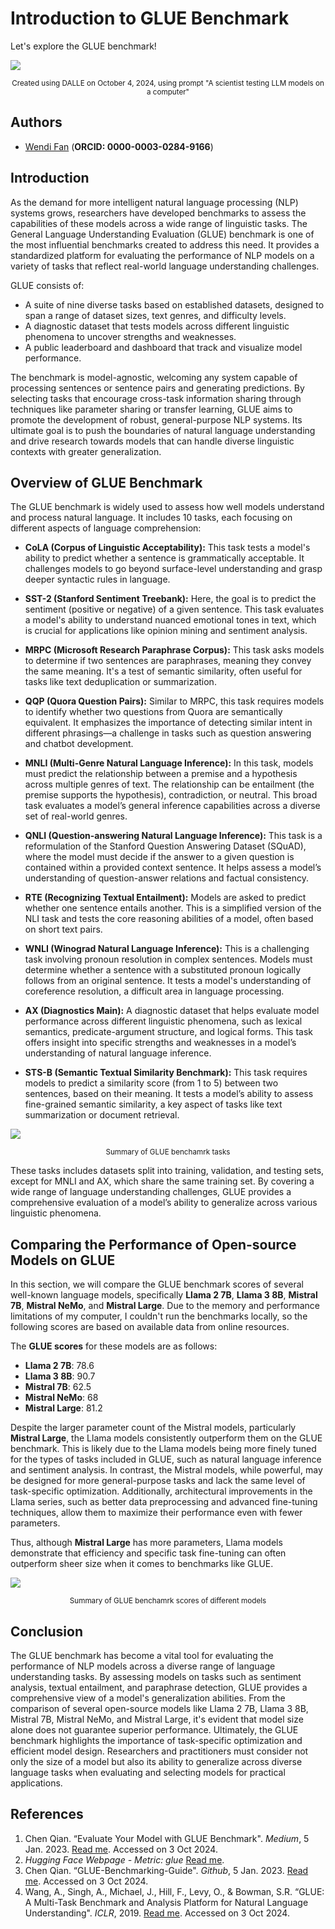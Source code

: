 # Introduction to GLUE Benchmark

Let's explore the GLUE benchmark!

![](https://cdn.jsdelivr.net/gh/data-community-of-practice/AI-Graph-Obsidian/img/GLUE-1.png)
<div align="center"><small>Created using DALLE on October 4, 2024, using prompt "A scientist testing LLM models on a computer"</small></div>

## Authors

- [Wendi Fan](https://www.linkedin.com/in/wendi-fan-265996310/) (**ORCID: 0000-0003-0284-9166**)<br>
## Introduction

As the demand for more intelligent natural language processing (NLP) systems grows, researchers have developed benchmarks to assess the capabilities of these models across a wide range of linguistic tasks. The General Language Understanding Evaluation (GLUE) benchmark is one of the most influential benchmarks created to address this need. It provides a standardized platform for evaluating the performance of NLP models on a variety of tasks that reflect real-world language understanding challenges.

GLUE consists of:

- A suite of nine diverse tasks based on established datasets, designed to span a range of dataset sizes, text genres, and difficulty levels.
- A diagnostic dataset that tests models across different linguistic phenomena to uncover strengths and weaknesses.
- A public leaderboard and dashboard that track and visualize model performance.

The benchmark is model-agnostic, welcoming any system capable of processing sentences or sentence pairs and generating predictions. By selecting tasks that encourage cross-task information sharing through techniques like parameter sharing or transfer learning, GLUE aims to promote the development of robust, general-purpose NLP systems. Its ultimate goal is to push the boundaries of natural language understanding and drive research towards models that can handle diverse linguistic contexts with greater generalization.

## Overview of GLUE Benchmark

The GLUE benchmark is widely used to assess how well models understand and process natural language. It includes 10 tasks, each focusing on different aspects of language comprehension:

- **CoLA (Corpus of Linguistic Acceptability):** This task tests a model's ability to predict whether a sentence is grammatically acceptable. It challenges models to go beyond surface-level understanding and grasp deeper syntactic rules in language.


- **SST-2 (Stanford Sentiment Treebank):** Here, the goal is to predict the sentiment (positive or negative) of a given sentence. This task evaluates a model's ability to understand nuanced emotional tones in text, which is crucial for applications like opinion mining and sentiment analysis.


- **MRPC (Microsoft Research Paraphrase Corpus):** This task asks models to determine if two sentences are paraphrases, meaning they convey the same meaning. It's a test of semantic similarity, often useful for tasks like text deduplication or summarization.


- **QQP (Quora Question Pairs):** Similar to MRPC, this task requires models to identify whether two questions from Quora are semantically equivalent. It emphasizes the importance of detecting similar intent in different phrasings—a challenge in tasks such as question answering and chatbot development.


- **MNLI (Multi-Genre Natural Language Inference):** In this task, models must predict the relationship between a premise and a hypothesis across multiple genres of text. The relationship can be entailment (the premise supports the hypothesis), contradiction, or neutral. This broad task evaluates a model’s general inference capabilities across a diverse set of real-world genres.


- **QNLI (Question-answering Natural Language Inference):** This task is a reformulation of the Stanford Question Answering Dataset (SQuAD), where the model must decide if the answer to a given question is contained within a provided context sentence. It helps assess a model’s understanding of question-answer relations and factual consistency.


- **RTE (Recognizing Textual Entailment):** Models are asked to predict whether one sentence entails another. This is a simplified version of the NLI task and tests the core reasoning abilities of a model, often based on short text pairs.


- **WNLI (Winograd Natural Language Inference):** This is a challenging task involving pronoun resolution in complex sentences. Models must determine whether a sentence with a substituted pronoun logically follows from an original sentence. It tests a model's understanding of coreference resolution, a difficult area in language processing.


- **AX (Diagnostics Main):** A diagnostic dataset that helps evaluate model performance across different linguistic phenomena, such as lexical semantics, predicate-argument structure, and logical forms. This task offers insight into specific strengths and weaknesses in a model’s understanding of natural language inference.


- **STS-B (Semantic Textual Similarity Benchmark):** This task requires models to predict a similarity score (from 1 to 5) between two sentences, based on their meaning. It tests a model’s ability to assess fine-grained semantic similarity, a key aspect of tasks like text summarization or document retrieval.

![](https://cdn.jsdelivr.net/gh/data-community-of-practice/AI-Graph-Obsidian/img/GLUE-2.jpg)
<div align="center"><small>Summary of GLUE benchamrk tasks</small></div>

These tasks includes datasets split into training, validation, and testing sets, except for MNLI and AX, which share the same training set. By covering a wide range of language understanding challenges, GLUE provides a comprehensive evaluation of a model’s ability to generalize across various linguistic phenomena.

## Comparing the Performance of Open-source Models on GLUE

In this section, we will compare the GLUE benchmark scores of several well-known language models, specifically **Llama 2 7B**, **Llama 3 8B**, **Mistral 7B**, **Mistral NeMo**, and **Mistral Large**. Due to the memory and performance limitations of my computer, I couldn't run the benchmarks locally, so the following scores are based on available data from online resources.

The **GLUE scores** for these models are as follows:

- **Llama 2 7B**: 78.6
- **Llama 3 8B**: 90.7
- **Mistral 7B**: 62.5
- **Mistral NeMo**: 68
- **Mistral Large**: 81.2

Despite the larger parameter count of the Mistral models, particularly **Mistral Large**, the Llama models consistently outperform them on the GLUE benchmark. This is likely due to the Llama models being more finely tuned for the types of tasks included in GLUE, such as natural language inference and sentiment analysis. In contrast, the Mistral models, while powerful, may be designed for more general-purpose tasks and lack the same level of task-specific optimization. Additionally, architectural improvements in the Llama series, such as better data preprocessing and advanced fine-tuning techniques, allow them to maximize their performance even with fewer parameters.

Thus, although **Mistral Large** has more parameters, Llama models demonstrate that efficiency and specific task fine-tuning can often outperform sheer size when it comes to benchmarks like GLUE.

![](https://cdn.jsdelivr.net/gh/data-community-of-practice/AI-Graph-Obsidian/img/GLUE-3.png)
<div align="center"><small>Summary of GLUE benchamrk scores of different models</small></div>

## Conclusion

The GLUE benchmark has become a vital tool for evaluating the performance of NLP models across a diverse range of language understanding tasks. By assessing models on tasks such as sentiment analysis, textual entailment, and paraphrase detection, GLUE provides a comprehensive view of a model's generalization abilities. From the comparison of several open-source models like Llama 2 7B, Llama 3 8B, Mistral 7B, Mistral NeMo, and Mistral Large, it's evident that model size alone does not guarantee superior performance. Ultimately, the GLUE benchmark highlights the importance of task-specific optimization and efficient model design. Researchers and practitioners must consider not only the size of a model but also its ability to generalize across diverse language tasks when evaluating and selecting models for practical applications.

## References

1) Chen Qian. “Evaluate Your Model with GLUE Benchmark". _Medium_, 5 Jan. 2023. [Read me](https://medium.com/@qianchen94era/benchmark-your-model-with-glue-dataset-2d9e13dc7103#:~:text=The%20common%20approach%20to%20use,tsv%20file%20(e.g.%2C%20mrpc)). Accessed on 3 Oct 2024.
2) *Hugging Face Webpage - Metric: glue* [Read me](https://huggingface.co/spaces/evaluate-metric/glue).
3) Chen Qian. “GLUE-Benchmarking-Guide". _Github_, 5 Jan. 2023. [Read me](https://github.com/chenmoneygithub/GLUE-Benchmarking-Guide/tree/main). Accessed on 3 Oct 2024.
4) Wang, A., Singh, A., Michael, J., Hill, F., Levy, O., & Bowman, S.R. “GLUE: A Multi-Task Benchmark and Analysis Platform for Natural Language Understanding". _ICLR_, 2019. [Read me](https://openreview.net/pdf?id=rJ4km2R5t7). Accessed on 3 Oct 2024.